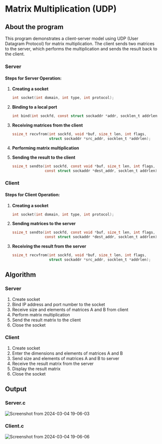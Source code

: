 # Matrix Multiplication (UDP)

## About the program

This program demonstrates a client-server model using UDP (User Datagram Protocol) for matrix multiplication. The client sends two matrices to the server, which performs the multiplication and sends the result back to the client.

### Server

#### Steps for Server Operation:

1. **Creating a socket**

   ```c
   int socket(int domain, int type, int protocol);
   ```

2. **Binding to a local port**

   ```c
   int bind(int sockfd, const struct sockaddr *addr, socklen_t addrlen);
   ```

3. **Receiving matrices from the client**

   ```c
   ssize_t recvfrom(int sockfd, void *buf, size_t len, int flags,
                    struct sockaddr *src_addr, socklen_t *addrlen);
   ```

4. **Performing matrix multiplication**

5. **Sending the result to the client**

   ```c
   ssize_t sendto(int sockfd, const void *buf, size_t len, int flags,
                  const struct sockaddr *dest_addr, socklen_t addrlen);
   ```

### Client

#### Steps for Client Operation:

1. **Creating a socket**

   ```c
   int socket(int domain, int type, int protocol);
   ```

2. **Sending matrices to the server**

   ```c
   ssize_t sendto(int sockfd, const void *buf, size_t len, int flags,
                  const struct sockaddr *dest_addr, socklen_t addrlen);
   ```

3. **Receiving the result from the server**

   ```c
   ssize_t recvfrom(int sockfd, void *buf, size_t len, int flags,
                    struct sockaddr *src_addr, socklen_t *addrlen);
   ```

## Algorithm

### Server

1. Create socket
2. Bind IP address and port number to the socket
3. Receive size and elements of matrices A and B from client
4. Perform matrix multiplication
5. Send the result matrix to the client
6. Close the socket

### Client

1. Create socket
2. Enter the dimensions and elements of matrices A and B
3. Send size and elements of matrices A and B to server
4. Receive the result matrix from the server
5. Display the result matrix
6. Close the socket

## Output

### Server.c

![Screenshot from 2024-03-04 19-06-03](https://github.com/blackpeps/networklab2024/assets/126700907/1a359f7d-2739-449b-bb44-153c80727d96)

### Client.c

![Screenshot from 2024-03-04 19-06-06](https://github.com/blackpeps/networklab2024/assets/126700907/f3b4e450-ee6f-419a-b2ba-c2180d40d1ff)
